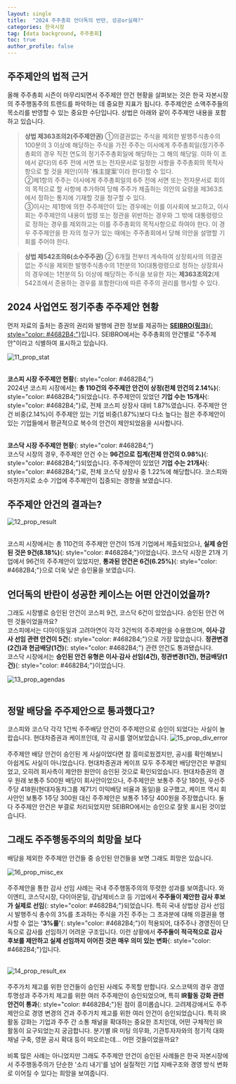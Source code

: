 ```yaml
---
layout: single
title:  "2024 주주총회 언더독의 반란, 성공or실패?"
categories: 한국시장
tag: [data background, 주주총회]
toc: true
author_profile: false
---
```

<head>
  <style>
    table.dataframe {
      white-space: nowrap;     /* 기본적으로 줄바꿈 방지 */
      width: auto;             /* 컨텐츠에 맞게 너비 자동 조정 */
      min-width: 100%;         /* 최소 너비는 컨테이너 크기 */
      max-width: 400%;         /* 최대 너비 제한 400% */
      max-height: 300px;       /* 최대 높이 */
      display: block;          /* 블록 요소로 표시 */
      overflow-x: auto;        /* 가로 스크롤 */
      overflow-y: auto;        /* 세로 스크롤 */
      font-family: Arial, sans-serif;
      font-size: 0.9rem;
      line-height: 20px;
      text-align: center;
      border: 0px !important;
      margin-bottom: 10px;     /* 하단 여백 */
    }

    /* 모든 셀에 대한 기본 스타일 */
    table.dataframe td, 
    table.dataframe th {
      max-width: 400px;        /* 셀 최대 너비 제한 */
      overflow: hidden;        /* 셀 내용 넘침 처리 */
      text-overflow: ellipsis; /* 넘친 텍스트는 말줄임표로 표시 */
      white-space: nowrap;     /* 기본적으로 줄바꿈 방지 */
      box-sizing: border-box;  /* 패딩과 테두리를 너비에 포함 */
    }

    /* 테이블 헤더 스타일 */
    table.dataframe th {
      text-align: center;
      font-weight: bold;
      padding: 8px;
      position: sticky;        /* 헤더 고정 */
      top: 0;                  /* 헤더 고정 위치 */
      background: #e6f2ff;     /* 파스텔 블루 배경색 */
      z-index: 2;              /* 헤더가 컨텐츠 위에 표시되도록 */
      border-bottom: 1px solid #c6d9f1; /* 헤더 하단 경계선 */
      white-space: nowrap !important; /* 헤더는 항상 줄바꿈 없음 */
    }

    /* 헤더 호버 스타일 */
    table.dataframe th:hover {
      background-color: #d0e4ff; /* 호버 시 약간 더 진한 파스텔 블루 */
      white-space: nowrap !important; /* 호버 시에도 줄바꿈 없음 */
      overflow: visible;
      position: relative;
      z-index: 3;
    }

    /* 데이터 셀 스타일 */
    table.dataframe td {
      text-align: center;
      padding: 8px;
      position: relative; /* 호버 효과를 위한 위치 설정 */
    }

    /* 데이터 셀 호버 스타일 - JavaScript로 긴 내용 감지 및 클래스 추가 */
    table.dataframe td.long-content:hover {
      white-space: normal; /* 긴 내용이 있는 셀만 호버 시 줄바꿈 허용 */
      overflow: visible;
      z-index: 1;
      background-color: white; /* 내용이 다른 셀을 가릴 때 배경색 */
      box-shadow: 0 0 5px rgba(0,0,0,0.1); /* 약간의 그림자 효과 */
    }

    /* 일반 셀 호버 스타일 */
    table.dataframe td:not(.long-content):hover {
      white-space: nowrap !important; /* 짧은 내용이 있는 셀은 호버 시에도 줄바꿈 없음 */
    }

    /* 짝수 행 배경색 */
    table.dataframe tr:nth-child(even) {
      background-color: #f8fbff;
    }

    /* 모든 행에 호버 효과 적용 - 우선순위를 높게 설정 */
    table.dataframe tr:hover {
      background-color: #b8d1f3 !important; /* !important로 짝수행 스타일보다 우선 적용 */
    }

    /* 정렬 가능한 헤더에 대한 스타일 추가 */
    table.dataframe th.sortable {
      cursor: pointer;
      position: relative;
      padding-right: 18px; /* 화살표 공간 확보 */
    }
    
    table.dataframe th.sortable::after {
      content: "↕";
      position: absolute;
      right: 5px;
      top: 50%;
      transform: translateY(-50%);
      opacity: 0.5;
    }
    
    table.dataframe th.sortable.asc::after {
      content: "↑";
      opacity: 1;
    }
    
    table.dataframe th.sortable.desc::after {
      content: "↓";
      opacity: 1;
    }

    .output_prompt {
      overflow: auto;
      font-size: 0.9rem;
      line-height: 1.45;
      border-radius: 0.3rem;
      -webkit-overflow-scrolling: touch;
      padding: 0.8rem;
      margin-top: 0;
      margin-bottom: 15px;
      font: 1rem Consolas, "Liberation Mono", Menlo, Courier, monospace;
      color: $code-text-color;
      border: solid 1px $border-color;
      border-radius: 0.3rem;
      word-break: normal;
      white-space: pre;
    }

    .dataframe tbody tr th:only-of-type {
        vertical-align: middle;
    }

    .dataframe tbody tr th {
        vertical-align: top;
    }

    .dataframe thead th {
        text-align: center !important;
        padding: 8px;
    }

    .page__content p {
        margin: 0 0 10px !important;
    }


    .page__content p > strong {
      font-size: 1.0rem !important;
    }

    .notice--success {
    font-size: 1.2rem !important; 
    }

    .notice--info {
    font-size: 1.2rem !important; 
    }

    .notice--warning {
    font-size: 1.0rem !important;
    }
  </style>
  
  <!-- 테이블 정렬을 위한 JavaScript 추가 -->
  <script>
    document.addEventListener('DOMContentLoaded', function() {
      // 모든 dataframe 테이블의 헤더에 정렬 기능 추가
      const tables = document.querySelectorAll('table.dataframe');
      
      tables.forEach(function(table) {
        const headers = table.querySelectorAll('thead th');
        
        // 긴 내용이 있는 셀 감지하여 클래스 추가
        const dataCells = table.querySelectorAll('tbody td');
        dataCells.forEach(function(cell) {
          // 셀의 실제 내용 길이와 표시 너비 비교
          const cellContent = cell.textContent;
          
          // 임시 요소를 만들어 내용 너비 측정
          const tempSpan = document.createElement('span');
          tempSpan.style.visibility = 'hidden';
          tempSpan.style.position = 'absolute';
          tempSpan.style.whiteSpace = 'nowrap';
          tempSpan.style.font = window.getComputedStyle(cell).font;
          tempSpan.textContent = cellContent;
          document.body.appendChild(tempSpan);
          
          // 내용 너비가 셀 최대 너비(400px)를 초과하면 long-content 클래스 추가
          const contentWidth = tempSpan.getBoundingClientRect().width;
          if (contentWidth > 380) { // 약간의 여유 제공 (400px - 패딩)
            cell.classList.add('long-content');
          }
          
          // 임시 요소 제거
          document.body.removeChild(tempSpan);
        });
        
        headers.forEach(function(header, index) {
          // 헤더에 정렬 가능 클래스 추가
          header.classList.add('sortable');
          
          // 헤더 클릭 이벤트 리스너 추가
          header.addEventListener('click', function() {
            const isAsc = this.classList.contains('asc');
            const direction = isAsc ? 'desc' : 'asc';
            
            // 모든 헤더에서 정렬 클래스 제거
            headers.forEach(h => {
              h.classList.remove('asc', 'desc');
            });
            
            // 클릭된 헤더에 정렬 방향 클래스 추가
            this.classList.add(direction);
            
            // 테이블 정렬 실행
            sortTable(table, index, direction);
          });
        });
      });
      
      // 테이블 정렬 함수
      function sortTable(table, colIndex, direction) {
        const tbody = table.querySelector('tbody');
        if (!tbody) return; // tbody가 없으면 중단
        
        const rows = Array.from(tbody.querySelectorAll('tr'));
        
        // 행 정렬
        rows.sort(function(rowA, rowB) {
          // 현재 열의 셀 가져오기
          const cellsA = rowA.querySelectorAll('td, th');
          const cellsB = rowB.querySelectorAll('td, th');
          
          // index 범위 확인
          if (colIndex >= cellsA.length || colIndex >= cellsB.length) return 0;
          
          const cellA = cellsA[colIndex].textContent.trim();
          const cellB = cellsB[colIndex].textContent.trim();
          
          // 날짜 형식 확인 (YYYY-MM-DD 또는 YYYY/MM/DD)
          const dateRegex = /^(\d{4}[-\/]\d{2}[-\/]\d{2}|\d{2}[-\/]\d{2}[-\/]\d{4})$/;
          if (dateRegex.test(cellA) && dateRegex.test(cellB)) {
            const dateA = new Date(cellA);
            const dateB = new Date(cellB);
            return direction === 'asc' ? dateA - dateB : dateB - dateA;
          }
          
          // 숫자인 경우 숫자 정렬
          if (!isNaN(parseFloat(cellA)) && !isNaN(parseFloat(cellB))) {
            return direction === 'asc' 
              ? parseFloat(cellA) - parseFloat(cellB)
              : parseFloat(cellB) - parseFloat(cellA);
          }
          
          // 일반 문자열 정렬
          return direction === 'asc'
            ? cellA.localeCompare(cellB)
            : cellB.localeCompare(cellA);
        });
        
        // 정렬된 행을 테이블에 다시 추가
        rows.forEach(function(row) {
          tbody.appendChild(row);
        });
        
        // 정렬 후 다시 길이 검사 (필요한 경우)
        const dataCells = table.querySelectorAll('tbody td');
        dataCells.forEach(function(cell) {
          if (!cell.classList.contains('long-content')) return;
          
          // 셀 내용이 여전히 길면 long-content 클래스 유지, 아니면 제거
          const cellContent = cell.textContent;
          const tempSpan = document.createElement('span');
          tempSpan.style.visibility = 'hidden';
          tempSpan.style.position = 'absolute';
          tempSpan.style.whiteSpace = 'nowrap';
          tempSpan.style.font = window.getComputedStyle(cell).font;
          tempSpan.textContent = cellContent;
          document.body.appendChild(tempSpan);
          
          const contentWidth = tempSpan.getBoundingClientRect().width;
          if (contentWidth <= 380) {
            cell.classList.remove('long-content');
          }
          
          document.body.removeChild(tempSpan);
        });
      }
    });
  </script>
</head>


## 주주제안의 법적 근거
올해 주주총회 시즌이 마무리되면서 주주제안 안건 현황을 살펴보는 것은 한국 자본시장의 주주행동주의 트렌드를 파악하는 데 중요한 지표가 됩니다. 주주제안은 소액주주들의 목소리를 반영할 수 있는 중요한 수단입니다. 상법은 아래와 같이 주주제안 내용을 포함하고 있습니다.


> **상법 제363조의2(주주제안권)** ①의결권없는 주식을 제외한 발행주식총수의 100분의 3 이상에 해당하는 주식을 가진 주주는 이사에게 주주총회일(정기주주총회의 경우 직전 연도의 정기주주총회일에 해당하는 그 해의 해당일. 이하 이 조에서 같다)의 6주 전에 서면 또는 전자문서로 일정한 사항을 주주총회의 목적사항으로 할 것을 제안(이하 '株主提案'이라 한다)할 수 있다.<br>
②제1항의 주주는 이사에게 주주총회일의 6주 전에 서면 또는 전자문서로 회의의 목적으로 할 사항에 추가하여 당해 주주가 제출하는 의안의 요령을 제363조에서 정하는 통지에 기재할 것을 청구할 수 있다.<br>
③이사는 제1항에 의한 주주제안이 있는 경우에는 이를 이사회에 보고하고, 이사회는 주주제안의 내용이 법령 또는 정관을 위반하는 경우와 그 밖에 대통령령으로 정하는 경우를 제외하고는 이를 주주총회의 목적사항으로 하여야 한다. 이 경우 주주제안을 한 자의 청구가 있는 때에는 주주총회에서 당해 의안을 설명할 기회를 주어야 한다. 

> **상법 제542조의6(소수주주권)** ② 6개월 전부터 계속하여 상장회사의 의결권 없는 주식을 제외한 발행주식총수의 1천분의 10(대통령령으로 정하는 상장회사의 경우에는 1천분의 5) 이상에 해당하는 주식을 보유한 자는 **제363조의2**(제542조에서 준용하는 경우를 포함한다)에 따른 주주의 권리를 행사할 수 있다.

## 2024 사업연도 정기주총 주주제안 현황
먼저 자료의 출처는 증권의 권리와 발행에 관한 정보를 제공하는 [**SEIBRO(링크)**{: style="color: #4682B4;"}](https://seibro.or.kr/)입니다. SEIBRO에서는 주주총회의 안건별로 "주주제안"이라고 식별하여 표시하고 있습니다.
<br>

![11_prop_stat]({{site.url}}/assets/images/2025-05-01-shmeeting/11_prop_stat.png)<br><br>


**코스피 시장 주주제안 현황**{: style="color: #4682B4;"}<br>
2024년 코스피 시장에서는 **총 110건의 주주제안 안건이 상정(전체 안건의 2.14%)**{: style="color: #4682B4;"}되었습니다. 주주제안이 있었던 **기업 수는 15개사**{: style="color: #4682B4;"}로, 전체 코스피 상장사 대비 1.87%였습니다. 주주제안 안건 비중(2.14%)이 주주제안 있는 기업 비중(1.87%)보다 다소 높다는 점은 주주제안이 있는 기업들에서 평균적으로 복수의 안건이 제안되었음을 시사합니다.<br><br>

**코스닥 시장 주주제안 현황**{: style="color: #4682B4;"}<br>
코스닥 시장의 경우, 주주제안 안건 수는 **96건으로 집계(전체 안건의 0.98%)**{: style="color: #4682B4;"}되었습니다. 주주제안이 있었던 **기업 수는 21개사**{: style="color: #4682B4;"}로, 전체 코스닥 상장사 중 1.22%에 해당합니다. 코스피와 마찬가지로 소수 기업에 주주제안이 집중되는 경향을 보였습니다.


## 주주제안 안건의 결과는?
![12_prop_result]({{site.url}}/assets/images/2025-05-01-shmeeting/12_prop_result.png)<br><br>


코스피 시장에서는 총 110건의 주주제안 안건이 15개 기업에서 제출되었으나, **실제 승인된 것은 9건(8.18%)**{: style="color: #4682B4;"}이었습니다. 코스닥 시장은 21개 기업에서 96건의 주주제안이 있었지만, **통과된 안건은 6건(6.25%)**{: style="color: #4682B4;"}으로 더욱 낮은 승인율을 보였습니다. 

## 언더독의 반란이 성공한 케이스는 어떤 안건이었을까?
그래도 시장별로 승인된 안건이 코스피 9건, 코스닥 6건이 있었습니다. 승인된 안건 어떤 것들이었을까요?<br>
코스피에서는 디아이동일과 고려아연이 각각 3건씩의 주주제안을 수용했으며, **이사·감사 선임 관련 안건이 5건**{: style="color: #4682B4;"}으로 가장 많았습니다. **정관변경(2건)과 현금배당(1건)**{: style="color: #4682B4;"} 관련 안건도 통과됐습니다.<br>
코스닥 시장에서는 **승인된 안건 유형은 이사·감사 선임(4건), 정관변경(1건), 현금배당(1건)**{: style="color: #4682B4;"}이었습니다.<br>

![13_prop_agendas]({{site.url}}/assets/images/2025-05-01-shmeeting/13_prop_agendas.png)<br><br>


## 정말 배당을 주주제안으로 통과했다고?
코스피와 코스닥 각각 1건씩 주주배당 안건이 주주제안으로 승인이 되었다는 사실이 놀랍습니다. 현대차증권과 케이프인데, 각 공시를 열어보았습니다. 
![15_prop_div_error]({{site.url}}/assets/images/2025-05-01-shmeeting/15_prop_div_error.png)<br><br>
주주제안 배당 안건이 승인된 게 사실이었다면 참 흥미로웠겠지만, 공시를 확인해보니 아쉽게도 사실이 아니었습니다. 현대차증권과 케이프 모두 주주제안 배당안건은 부결되었고, 오히려 회사측이 제안한 원안이 승인된 것으로 확인되었습니다. 현대차증권의 경우 원래 보통주 500원 배당이 회사안이었으나, 주주제안은 보통주 주당 180원, 우선주 주당 418원(현대자동차그룹 제71기 이익배당 비율과 동일)을 요구했고, 케이프 역시 회사안인 보통주 1주당 300원 대신 주주제안은 보통주 1주당 400원을 주장했습니다. 둘 다 주주제안 안건은 부결로 처리되었지만 SEIBRO에서는 승인으로 잘못 표시된 것이었습니다.


## 그래도 주주행동주의의 희망을 보다
배당을 제외한 주주제안 안건들 중 승인된 안건들을 보면 그래도 희망은 있습니다.


![16_prop_misc_ex]({{site.url}}/assets/images/2025-05-01-shmeeting/16_prop_misc_ex.png)<br><br>
주주제안을 통한 감사 선임 사례는 국내 주주행동주의의 뚜렷한 성과를 보여줍니다. 와이엔티, 코스닥시장, 다이아몬일, 강남제비스코 등 기업에서 **주주들이 제안한 감사 후보가 실제로 선임**{: style="color: #4682B4;"}되었습니다. 특히 국내 상법상 감사 선임 시 발행주식 총수의 3%를 초과하는 주식을 가진 주주는 그 초과분에 대해 의결권을 행사할 수 없는 **'3%룰'**{: style="color: #4682B4;"}이 적용되어, 대주주나 경영진이 단독으로 감사를 선임하기 어려운 구조입니다. 이런 상황에서 **주주들이 적극적으로 감사 후보를 제안하고 실제 선임까지 이어진 것은 매우 의미 있는 변화**{: style="color: #4682B4;"}입니다.<br><br>

![14_prop_result_ex]({{site.url}}/assets/images/2025-05-01-shmeeting/14_prop_result_ex.png)<br><br>
주주가치 제고를 위한 안건들이 승인된 사례도 주목할 만합니다. 오스코텍의 경우 경영 투명성과 주주가치 제고를 위한 여러 주주제안이 승인되었으며, 특히 **IR활동 강화 관련 안건이 통과**{: style="color: #4682B4;"}된 점이 흥미롭습니다. 고려제강에서도 주주제안으로 경영 변경의 건과 주주가치 제고를 위한 여러 안건이 승인되었습니다. 특히 IR활동 강화는 기업과 주주 간 소통 채널을 확대하는 중요한 조치인데, 어떤 구체적인 IR 활동이 요구되었는지 궁금합니다. 분기별 IR 미팅 의무화, 기관투자자와의 정기적 대화 채널 구축, 영문 공시 확대 등이 떠오르는데... 어떤 것들이었을까요?
<br><br>
비록 많은 사례는 아니었지만 그래도 주주제안 안건이 승인된 사례들은 한국 자본시장에서 주주행동주의가 단순한 '소리 내기'를 넘어 실질적인 기업 지배구조와 경영 방식 변화로 이어질 수 있다는 희망을 보여줍니다.